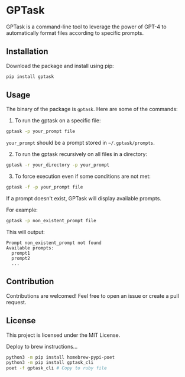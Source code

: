 # GPTask

GPTask is a command-line tool to leverage the power of GPT-4 to automatically format files according to specific prompts.

## Installation

Download the package and install using pip:

```sh
pip install gptask
```

## Usage

The binary of the package is `gptask`. Here are some of the commands:

1. To run the gptask on a specific file:

```sh
gptask -p your_prompt file
```

`your_prompt` should be a prompt stored in `~/.gptask/prompts`.

2. To run the gptask recursively on all files in a directory:

```sh
gptask -r your_directory -p your_prompt
```

3. To force execution even if some conditions are not met:

```sh
gptask -f -p your_prompt file
```

If a prompt doesn't exist, GPTask will display available prompts.

For example:

```sh
gptask -p non_existent_prompt file
```

This will output:

```
Prompt non_existent_prompt not found
Available prompts:
  prompt1
  prompt2
  ...
```

## Contribution

Contributions are welcomed! Feel free to open an issue or create a pull request.

## License

This project is licensed under the MIT License.

Deploy to brew instructions...

```bash
python3 -m pip install homebrew-pypi-poet
python3 -m pip install gptask_cli
poet -f gptask_cli # Copy to ruby file
```
